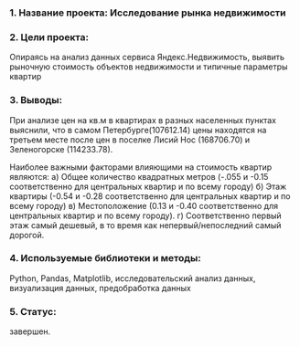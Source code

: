 ### 1. Название проекта: Исследование рынка недвижимости
### 2. Цели проекта: 
Опираясь на анализ данных сервиса Яндекс.Недвижимость, выявить рыночную стоимость объектов недвижимости и типичные параметры квартир

### 3. Выводы:
При анализе цен на кв.м в квартирах в разных населенных пунктах выяснили, что в самом Петербурге(107612.14) цены находятся на третьем месте после цен в поселке Лисий Нос (168706.70) и Зеленогорске (114233.78).

Наиболее важными факторами влияющими на стоимость квартир являются: а) Общее количество квадратных метров (-.055 и -0.15 соответственно для центральных квартир и по всему городу) б) Этаж квартиры (-0.54 и -0.28 соответственно для центральных квартир и по всему городу) в) Местоположение (0.13 и -0.40 соответственно для центральных квартир и по всему городу). г) Соответственно первый этаж самый дешевый, в то время как непервый/непоследний самый дорогой.

### 4. Используемые библиотеки и методы:
Python, Pandas, Matplotlib, исследовательский анализ данных, визуализация данных, предобработка данных

### 5. Статус:
завершен.


